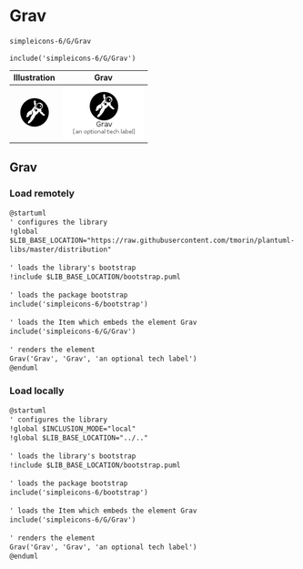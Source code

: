 # Grav


```text
simpleicons-6/G/Grav
```

```text
include('simpleicons-6/G/Grav')
```



| Illustration | Grav |
| :---: | :---: |
| ![illustration for Illustration](../../simpleicons-6/G/Grav.png) | ![illustration for Grav](../../simpleicons-6/G/Grav.Local.png) |




## Grav

### Load remotely
```plantuml
@startuml
' configures the library
!global $LIB_BASE_LOCATION="https://raw.githubusercontent.com/tmorin/plantuml-libs/master/distribution"

' loads the library's bootstrap
!include $LIB_BASE_LOCATION/bootstrap.puml

' loads the package bootstrap
include('simpleicons-6/bootstrap')

' loads the Item which embeds the element Grav
include('simpleicons-6/G/Grav')

' renders the element
Grav('Grav', 'Grav', 'an optional tech label')
@enduml
```

### Load locally
```plantuml
@startuml
' configures the library
!global $INCLUSION_MODE="local"
!global $LIB_BASE_LOCATION="../.."

' loads the library's bootstrap
!include $LIB_BASE_LOCATION/bootstrap.puml

' loads the package bootstrap
include('simpleicons-6/bootstrap')

' loads the Item which embeds the element Grav
include('simpleicons-6/G/Grav')

' renders the element
Grav('Grav', 'Grav', 'an optional tech label')
@enduml
```

